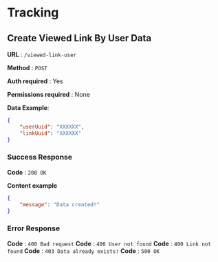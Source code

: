 # Tracking

## Create Viewed Link By User Data

**URL** : `/viewed-link-user`

**Method** : `POST`

**Auth required** : Yes

**Permissions required** : None

**Data Example**:
```json
{
    "userUuid": "XXXXXX",
    "linkUuid": "XXXXXX"
}
```

### Success Response

**Code** : `200 OK`

**Content example**

```json
{
    "message": "Data created!"
}
```

### Error Response

**Code** : `400 Bad request`
**Code** : `400 User not found`
**Code** : `400 Link not found`
**Code** : `403 Data already exists!`
**Code** : `500 OK`
